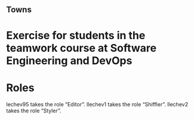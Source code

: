 ## Towns
# Exercise for students in the teamwork course at Software Engineering and DevOps

# Roles
  lechev95 takes the role “Editor”.
  llechev1 takes the role “Shiffler”.
  llechev2 takes the role “Styler”.
